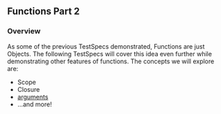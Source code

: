## Functions Part 2

### Overview

As some of the previous TestSpecs demonstrated, Functions are just Objects.  The following TestSpecs will cover this idea even further while demonstrating other features of functions.  The concepts we will explore are:

- Scope
- Closure
- [arguments](https://developer.mozilla.org/en-US/docs/Web/JavaScript/Reference/Functions/arguments)
- ...and more!
